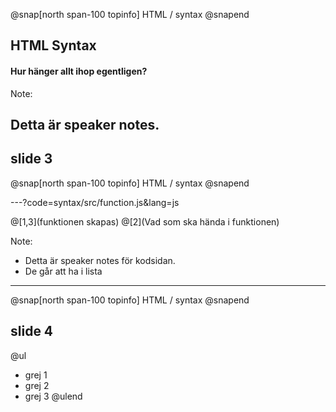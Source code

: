 @snap[north span-100 topinfo]
HTML / syntax
@snapend
## HTML Syntax
#### Hur hänger allt ihop egentligen?

Note: 

Detta är speaker notes.
---
## slide 3
@snap[north span-100 topinfo]
HTML / syntax
@snapend

---?code=syntax/src/function.js&lang=js

@[1,3](funktionen skapas)
@[2](Vad som ska hända i funktionen)

Note: 

* Detta är speaker notes för kodsidan.
* De går att ha i lista

---
@snap[north span-100 topinfo]
HTML / syntax
@snapend

## slide 4

@ul
* grej 1
* grej 2
* grej 3
@ulend
